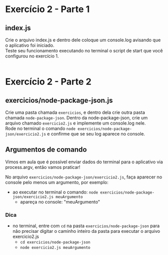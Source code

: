 # Exercício 2 - Parte 1
## index.js
Crie o arquivo index.js e dentro dele coloque um console.log avisando que o aplicativo foi iniciado. <br>
Teste seu funcionamento executando no terminal o script de start que você configurou no exercício 1.
<br><br>
# Exercício 2 - Parte 2

## exercicios/node-package-json.js
Crie uma pasta chamada ```exercicios```, e dentro dela crie outra pasta chamada ```node-package-json```. Dentro da node-package-json, crie um arquivo chamado ```exercicio2.js``` e implemente um console.log nele.<br>
Rode no terminal o comando ```node exercicios/node-package-json/exercicio2.js``` e confirme que se seu log aparece no console.

## Argumentos de comando
Vimos em aula que é possível enviar dados do terminal para o aplicativo via process.argv, então vamos praticar!

No arquivo ```exercicios/node-package-json/exercicio2.js```, faça aparecer no console pelo menos um argumento, por exemplo:
- ao executar no terminal o comando: ```node exercicios/node-package-json/exercicio2.js meuArgumento```
    - apareça no console: "meuArgumento"

### Dica
- no terminal, entre com ```cd``` na pasta ```exercicios/node-package-json``` para não precisar digitar o caminho inteiro da pasta para executar o arquivo exercicio2.js
    - ```cd exercicios/node-package-json```
    - ```node exercicio2.js meuArgumento```
